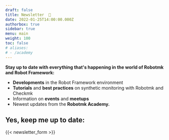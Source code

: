 ```yaml
---
draft: false
title: Newsletter  📨
date: 2022-01-25T14:00:00.000Z
authorbox: true
sidebar: true
menu: main
weight: 100
toc: false
# aliases:
# - /academy
---
```



**Stay up to date with everything that's happening in the world of Robotmk and Robot Framework:**

- **Developments** in the Robot Framework environment
- **Tutorials** and **best practices** on synthetic monitoring with Robotmk and Checkmk
- Information on **events** and **meetups**
- Newest updates from the **Robotmk Academy.**  

## Yes, keep me up to date:

{{< newsletter_form >}}